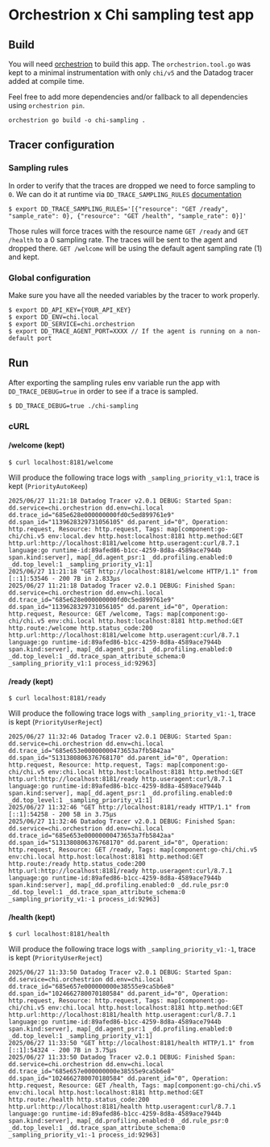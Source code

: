 # Orchestrion x Chi sampling test app

## Build

You will need [orchestrion](https://github.com/DataDog/orchestrion) to build this app.
The `orchestrion.tool.go` was kept to a minimal instrumentation with only `chi/v5` and the Datadog
tracer added at compile time.

Feel free to add more dependencies and/or fallback to all dependencies  using `orchestrion pin`.

```shell
orchestrion go build -o chi-sampling .
```

## Tracer configuration

### Sampling rules

In order to verify that the traces are dropped we need to force sampling to `0`.
We can do it at runtime via `DD_TRACE_SAMPLING_RULES` [documentation](https://docs.datadoghq.com/tracing/trace_pipeline/ingestion_mechanisms/?tab=go#in-tracing-libraries-user-defined-rules)

```shell
$ export DD_TRACE_SAMPLING_RULES='[{"resource": "GET /ready", "sample_rate": 0}, {"resource": "GET /health", "sample_rate": 0}]'
```

Those rules will force traces with the resource name `GET /ready` and `GET /health` to a 0 sampling rate.
The traces will be sent to the agent and dropped there. `GET /welcome` will be using the default agent sampling
rate (1) and kept.

### Global configuration

Make sure you have all the needed variables by the tracer to work properly.

```shell
$ export DD_API_KEY={YOUR_API_KEY}
$ export DD_ENV=chi.local
$ export DD_SERVICE=chi.orchestrion
$ export DD_TRACE_AGENT_PORT=XXXX // If the agent is running on a non-default port
```

## Run

After exporting the sampling rules env variable run the app with `DD_TRACE_DEBUG=true` in order to see if a trace is
sampled.

```shell
$ DD_TRACE_DEBUG=true ./chi-sampling
```

### cURL

#### /welcome (kept)

```shell
$ curl localhost:8181/welcome
```

Will produce the following trace logs with `_sampling_priority_v1:1`, trace is kept (`PriorityAutoKeep`)

```text
2025/06/27 11:21:18 Datadog Tracer v2.0.1 DEBUG: Started Span: dd.service=chi.orchestrion dd.env=chi.local dd.trace_id="685e628e000000000fd0c5ed899761e9" dd.span_id="1139628329731056105" dd.parent_id="0", Operation: http.request, Resource: http.request, Tags: map[component:go-chi/chi.v5 env:local.dev http.host:localhost:8181 http.method:GET http.url:http://localhost:8181/welcome http.useragent:curl/8.7.1 language:go runtime-id:89afed86-b1cc-4259-8d8a-4589ace7944b span.kind:server], map[_dd.agent_psr:1 _dd.profiling.enabled:0 _dd.top_level:1 _sampling_priority_v1:1]
2025/06/27 11:21:18 "GET http://localhost:8181/welcome HTTP/1.1" from [::1]:53546 - 200 7B in 2.833µs
2025/06/27 11:21:18 Datadog Tracer v2.0.1 DEBUG: Finished Span: dd.service=chi.orchestrion dd.env=chi.local dd.trace_id="685e628e000000000fd0c5ed899761e9" dd.span_id="1139628329731056105" dd.parent_id="0", Operation: http.request, Resource: GET /welcome, Tags: map[component:go-chi/chi.v5 env:chi.local http.host:localhost:8181 http.method:GET http.route:/welcome http.status_code:200 http.url:http://localhost:8181/welcome http.useragent:curl/8.7.1 language:go runtime-id:89afed86-b1cc-4259-8d8a-4589ace7944b span.kind:server], map[_dd.agent_psr:1 _dd.profiling.enabled:0 _dd.top_level:1 _dd.trace_span_attribute_schema:0 _sampling_priority_v1:1 process_id:92963]
```

#### /ready (kept)

```shell
$ curl localhost:8181/ready
```

Will produce the following trace logs with `_sampling_priority_v1:-1`, trace is kept (`PriorityUserReject`)

```text
2025/06/27 11:32:46 Datadog Tracer v2.0.1 DEBUG: Started Span: dd.service=chi.orchestrion dd.env=chi.local dd.trace_id="685e653e00000000473653a7fb5842aa" dd.span_id="5131380806376768170" dd.parent_id="0", Operation: http.request, Resource: http.request, Tags: map[component:go-chi/chi.v5 env:chi.local http.host:localhost:8181 http.method:GET http.url:http://localhost:8181/ready http.useragent:curl/8.7.1 language:go runtime-id:89afed86-b1cc-4259-8d8a-4589ace7944b span.kind:server], map[_dd.agent_psr:1 _dd.profiling.enabled:0 _dd.top_level:1 _sampling_priority_v1:1]
2025/06/27 11:32:46 "GET http://localhost:8181/ready HTTP/1.1" from [::1]:54258 - 200 5B in 3.75µs
2025/06/27 11:32:46 Datadog Tracer v2.0.1 DEBUG: Finished Span: dd.service=chi.orchestrion dd.env=chi.local dd.trace_id="685e653e00000000473653a7fb5842aa" dd.span_id="5131380806376768170" dd.parent_id="0", Operation: http.request, Resource: GET /ready, Tags: map[component:go-chi/chi.v5 env:chi.local http.host:localhost:8181 http.method:GET http.route:/ready http.status_code:200 http.url:http://localhost:8181/ready http.useragent:curl/8.7.1 language:go runtime-id:89afed86-b1cc-4259-8d8a-4589ace7944b span.kind:server], map[_dd.profiling.enabled:0 _dd.rule_psr:0 _dd.top_level:1 _dd.trace_span_attribute_schema:0 _sampling_priority_v1:-1 process_id:92963]
```

#### /health (kept)

```shell
$ curl localhost:8181/health
```

Will produce the following trace logs with `_sampling_priority_v1:-1`, trace is kept (`PriorityUserReject`)

```text
2025/06/27 11:33:50 Datadog Tracer v2.0.1 DEBUG: Started Span: dd.service=chi.orchestrion dd.env=chi.local dd.trace_id="685e657e000000000e38555e9ca5b6e8" dd.span_id="1024662780070180584" dd.parent_id="0", Operation: http.request, Resource: http.request, Tags: map[component:go-chi/chi.v5 env:chi.local http.host:localhost:8181 http.method:GET http.url:http://localhost:8181/health http.useragent:curl/8.7.1 language:go runtime-id:89afed86-b1cc-4259-8d8a-4589ace7944b span.kind:server], map[_dd.agent_psr:1 _dd.profiling.enabled:0 _dd.top_level:1 _sampling_priority_v1:1]
2025/06/27 11:33:50 "GET http://localhost:8181/health HTTP/1.1" from [::1]:54324 - 200 7B in 3.75µs
2025/06/27 11:33:50 Datadog Tracer v2.0.1 DEBUG: Finished Span: dd.service=chi.orchestrion dd.env=chi.local dd.trace_id="685e657e000000000e38555e9ca5b6e8" dd.span_id="1024662780070180584" dd.parent_id="0", Operation: http.request, Resource: GET /health, Tags: map[component:go-chi/chi.v5 env:chi.local http.host:localhost:8181 http.method:GET http.route:/health http.status_code:200 http.url:http://localhost:8181/health http.useragent:curl/8.7.1 language:go runtime-id:89afed86-b1cc-4259-8d8a-4589ace7944b span.kind:server], map[_dd.profiling.enabled:0 _dd.rule_psr:0 _dd.top_level:1 _dd.trace_span_attribute_schema:0 _sampling_priority_v1:-1 process_id:92963]
```
